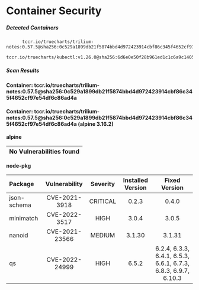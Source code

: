 # Container Security

##### Detected Containers

          tccr.io/truecharts/trilium-notes:0.57.5@sha256:0c529a1899db21f5874bbd4d972423914cbf86c345f4652cf97e54df6c86ad4a
          tccr.io/truecharts/kubectl:v1.26.0@sha256:6d6e0e50f28b961ed1c1c6a9c140553238641591fbdc9ac7c1a348636f78c552

##### Scan Results

**Container: tccr.io/truecharts/trilium-notes:0.57.5@sha256:0c529a1899db21f5874bbd4d972423914cbf86c345f4652cf97e54df6c86ad4a**

#### Container: tccr.io/truecharts/trilium-notes:0.57.5@sha256:0c529a1899db21f5874bbd4d972423914cbf86c345f4652cf97e54df6c86ad4a (alpine 3.16.2)
    

**alpine**

      
| No Vulnerabilities found         |
|:---------------------------------|

      

**node-pkg**

      
| Package         |    Vulnerability   |   Severity  |  Installed Version | Fixed Version |
|:----------------|:------------------:|:-----------:|:------------------:|:-------------:|
| json-schema         |    CVE-2021-3918   |   CRITICAL  |  0.2.3 | 0.4.0 |
| minimatch         |    CVE-2022-3517   |   HIGH  |  3.0.4 | 3.0.5 |
| nanoid         |    CVE-2021-23566   |   MEDIUM  |  3.1.30 | 3.1.31 |
| qs         |    CVE-2022-24999   |   HIGH  |  6.5.2 | 6.2.4, 6.3.3, 6.4.1, 6.5.3, 6.6.1, 6.7.3, 6.8.3, 6.9.7, 6.10.3 |

